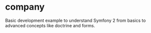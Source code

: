 company
=======

Basic development example to understand Symfony 2 from basics to advanced concepts like doctrine and forms.
